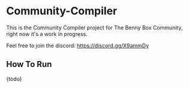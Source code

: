 # Community-Compiler

This is the Community Compiler project for The Benny Box Community, right now it's a work in progress.

Feel free to join the discord: https://discord.gg/X9ammDy

## How To Run
{todo}